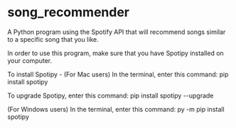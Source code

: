 # song_recommender
A Python program using the Spotify API that will recommend songs similar to a specific song that you like.

In order to use this program, make sure that you have Spotipy installed on your computer.

To install Spotipy - 
(For Mac users) In the terminal, enter this command: 
pip install spotipy

To upgrade Spotipy, enter this command:
pip install spotipy --upgrade

(For Windows users) In the terminal, enter this command:
py -m pip install spotipy

